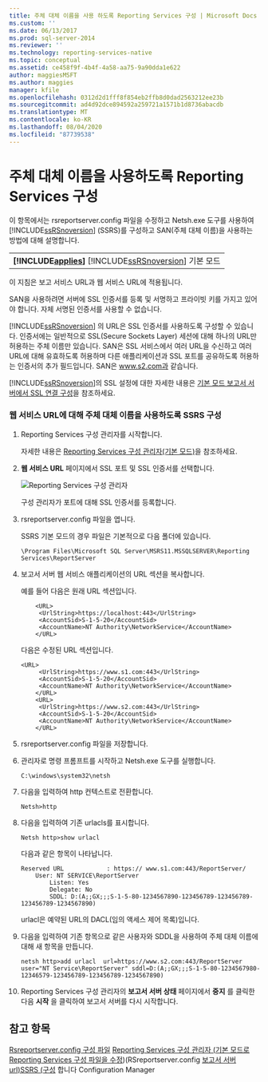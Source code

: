 ```yaml
---
title: 주체 대체 이름을 사용 하도록 Reporting Services 구성 | Microsoft Docs
ms.custom: ''
ms.date: 06/13/2017
ms.prod: sql-server-2014
ms.reviewer: ''
ms.technology: reporting-services-native
ms.topic: conceptual
ms.assetid: ce458f9f-4b4f-4a58-aa75-9a90dda1e622
author: maggiesMSFT
ms.author: maggies
manager: kfile
ms.openlocfilehash: 0312d2d1fff8f854eb2ffb8d0dad2563212ee23b
ms.sourcegitcommit: ad4d92dce894592a259721a1571b1d8736abacdb
ms.translationtype: MT
ms.contentlocale: ko-KR
ms.lasthandoff: 08/04/2020
ms.locfileid: "87739538"
---
```

# <a name="configure-reporting-services-to-use-a-subject-alternative-name"></a>주체 대체 이름을 사용하도록 Reporting Services 구성
  이 항목에서는 rsreportserver.config 파일을 수정하고 Netsh.exe 도구를 사용하여 [!INCLUDE[ssRSnoversion](../includes/ssrsnoversion-md.md)] (SSRS)를 구성하고 SAN(주체 대체 이름)을 사용하는 방법에 대해 설명합니다.

||
|-|
|**[!INCLUDE[applies](../includes/applies-md.md)]** [!INCLUDE[ssRSnoversion](../includes/ssrsnoversion-md.md)] 기본 모드|

 이 지침은 보고 서비스 URL과 웹 서비스 URL에 적용됩니다.

 SAN을 사용하려면 서버에 SSL 인증서를 등록 및 서명하고 프라이빗 키를 가지고 있어야 합니다. 자체 서명된 인증서를 사용할 수 없습니다.

 [!INCLUDE[ssRSnoversion](../includes/ssrsnoversion-md.md)] 의 URL은 SSL 인증서를 사용하도록 구성할 수 있습니다. 인증서에는 일반적으로 SSL(Secure Sockets Layer) 세션에 대해 하나의 URL만 허용하는 주체 이름만 있습니다. SAN은 SSL 서비스에서 여러 URL을 수신하고 여러 URL에 대해 유효하도록 허용하며 다른 애플리케이션과 SSL 포트를 공유하도록 허용하는 인증서의 추가 필드입니다. SAN은 www.s2.com과 같습니다.

 [!INCLUDE[ssRSnoversion](../includes/ssrsnoversion-md.md)]의 SSL 설정에 대한 자세한 내용은 [기본 모드 보고서 서버에서 SSL 연결 구성](security/configure-ssl-connections-on-a-native-mode-report-server.md)을 참조하세요.

### <a name="configure-ssrs-to-use-a-subject-alternative-name-for-web-service-url"></a>웹 서비스 URL에 대해 주체 대체 이름을 사용하도록 SSRS 구성

1.  Reporting Services 구성 관리자를 시작합니다.

     자세한 내용은 [Reporting Services 구성 관리자&#40;기본 모드&#41;](../sql-server/install/reporting-services-configuration-manager-native-mode.md)을 참조하세요.

2.  **웹 서비스 URL** 페이지에서 SSL 포트 및 SSL 인증서를 선택합니다.

     ![Reporting Services 구성 관리자](media/reportingservices-configurationmanager.png "Reporting Services 구성 관리자")

     구성 관리자가 포트에 대해 SSL 인증서를 등록합니다.

3.  rsreportserver.config 파일을 엽니다.

     SSRS 기본 모드의 경우 파일은 기본적으로 다음 폴더에 있습니다.

    ```
    \Program Files\Microsoft SQL Server\MSRS11.MSSQLSERVER\Reporting Services\ReportServer
    ```

4.  보고서 서버 웹 서비스 애플리케이션의 URL 섹션을 복사합니다.

     예를 들어 다음은 원래 URL 섹션입니다.

    ```
        <URL>
         <UrlString>https://localhost:443</UrlString>
         <AccountSid>S-1-5-20</AccountSid>
         <AccountName>NT Authority\NetworkService</AccountName>
        </URL>

    ```

     다음은 수정된 URL 섹션입니다.

    ```
    <URL>
         <UrlString>https://www.s1.com:443</UrlString>
         <AccountSid>S-1-5-20</AccountSid>
         <AccountName>NT Authority\NetworkService</AccountName>
        </URL>
        <URL>
         <UrlString>https://www.s2.com:443</UrlString>
         <AccountSid>S-1-5-20</AccountSid>
         <AccountName>NT Authority\NetworkService</AccountName>
        </URL>

    ```

5.  rsreportserver.config 파일을 저장합니다.

6.  관리자로 명령 프롬프트를 시작하고 Netsh.exe 도구를 실행합니다.

    ```
    C:\windows\system32\netsh
    ```

7.  다음을 입력하여 http 컨텍스트로 전환합니다.

    ```
    Netsh>http
    ```

8.  다음을 입력하여 기존 urlacls를 표시합니다.

    ```
    Netsh http>show urlacl
    ```

     다음과 같은 항목이 나타납니다.

    ```
    Reserved URL            : https:// www.s1.com:443/ReportServer/
        User: NT SERVICE\ReportServer
            Listen: Yes
            Delegate: No
            SDDL: D:(A;;GX;;;S-1-5-80-1234567890-123456789-123456789-123456789-1234567890)
    ```

     urlacl은 예약된 URL의 DACL(임의 액세스 제어 목록)입니다.

9. 다음을 입력하여 기존 항목으로 같은 사용자와 SDDL을 사용하여 주체 대체 이름에 대해 새 항목을 만듭니다.

    ```
    netsh http>add urlacl  url=https://www.s2.com:443/ReportServer  
    user="NT Service\ReportServer" sddl=D:(A;;GX;;;S-1-5-80-1234567980-12346579-123456789-123456789-1234567890)

    ```

10. Reporting Services 구성 관리자의 **보고서 서버 상태** 페이지에서 **중지** 를 클릭한 다음 **시작** 을 클릭하여 보고서 서버를 다시 시작합니다.

## <a name="see-also"></a>참고 항목
 [Rsreportserver.config 구성 파일](report-server/rsreportserver-config-configuration-file.md) [Reporting Services 구성 관리자 &#40;기본 모드로](../sql-server/install/reporting-services-configuration-manager-native-mode.md) [Reporting Services 구성 파일을 수정](report-server/modify-a-reporting-services-configuration-file-rsreportserver-config.md)&#41;&#40;RSreportserver.config [보고서 서버 url&#41;SSRS &#40;구성](install-windows/configure-report-server-urls-ssrs-configuration-manager.md) 합니다 Configuration Manager


